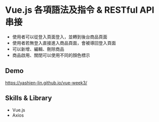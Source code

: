 # Vue.js 各項語法及指令 & RESTful API 串接
- 使用者可以從登入頁面登入，並轉到後台商品頁面
- 使用者若無登入直接進入商品頁面，會被導回登入頁面
- 可以新增、編輯、刪除商品
- 商品啟用、關閉可以使用不同的顏色標示

## Demo
<a href="https://yashien-lin.github.io/vue-week3/" rel="nofollow">https://yashien-lin.github.io/vue-week3/</a>

## Skills & Library
- Vue.js 
- Axios
